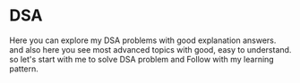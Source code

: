# DSA
Here you can explore my DSA problems with good explanation answers. and also here you see most advanced topics with good, easy to understand.   so let's start with me to solve DSA problem and Follow with my learning pattern.   
